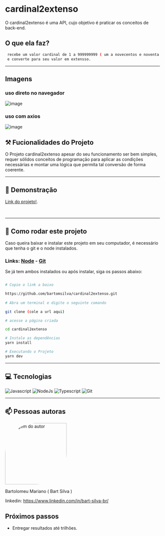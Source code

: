 # cardinal2extenso

<p>O cardinal2extenso é uma API, cujo objetivo é praticar os conceitos de back-end.</p>

## O que ela faz?
```bash
 recebe um valor cardinal de 1 a 999999999 ( um a novecentos e noventa milhões... ),
 e converte para seu valor em extensso.
```

<hr/>

## Imagens

### uso direto no navegador
![image](https://github.com/bartomsilva/cardinal2extenso/assets/106079184/abe9ff4a-b893-4e55-ae02-50dde87a2832)

### uso com axios 
![image](https://github.com/bartomsilva/cardinal2extenso/assets/106079184/4f925e64-9376-4d9a-b62b-0da65a9cee23)


<span id='funcionalidades'></span>
## ⚒ Fucionalidades do Projeto

O Projeto cardinal2extenso apesar do seu funcionamento ser bem simples, requer sólidos conceitos de programação para aplicar as condições necessárias
e montar uma lógica que permita tal conversão de forma coerente.

<hr/>

<span id="link"></span>  
## 🔗 Demonstração<br/>
[Link do projeto!](https://cardinal2extenso.bartomsilva.repl.co/2023).

<br/>
<span id='comorodar'></span>
 
<hr/>

## 📄 Como rodar este projeto

<p>Caso queira baixar e instalar este projeto em seu computador, é necessário que tenha o git e o node instalados.</p>

### Links:  <a href="https://nodejs.org/en">Node</a> - <a href="https://git-scm.com/">Git</a>

<p>Se já tem ambos instalados ou após instalar, siga os passos abaixo:</p>

```bash

# Copie o link a baixo

https://github.com/bartomsilva/cardinal2extenso.git
  
# Abra um terminal e digite o seguinte comando

git clone (cole a url aqui)

# acesse a página criada 

cd cardinal2extenso

# Instale as dependências
yarn install

# Executando o Projeto
yarn dev

```

<hr/>

<span id="tecnologias"></span>
## 💻 Tecnologias

![Javascript](https://user-images.githubusercontent.com/106079184/227620446-5307c4f2-0af2-4b7d-8696-a17780a13148.png)
![NodeJs](https://github.com/bartomsilva/decimal2extenso/assets/106079184/48c550da-4612-4b4b-a710-e9d694730963)
![Typescript](https://github.com/bartomsilva/decimal2extenso/assets/106079184/b1cba251-a970-4e88-87d0-fadd2aaeb26c)
![Git](https://user-images.githubusercontent.com/106079184/227621865-d6fd9ff4-2e10-4f7f-9759-f31c6434b565.png)



<hr/>
<span id="author"></span>

## 📫 Pessoas autoras

<img style="width: 200px; border-radius: 50% 0 " src="https://avatars.githubusercontent.com/u/106079184?s=400&u=753f5466a77193fe7077e495475b242787de0435&v=4" alt="imagem do autor">
<p>Bartolomeu Mariano ( Bart Silva )</p>

linkedin: https://www.linkedin.com/in/bart-silva-br/

<span id='next'></span>
## Próximos passos
- Entregar resultados até trilhões.


